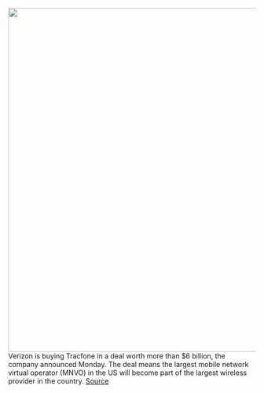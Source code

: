 <img src='https://cdn.vox-cdn.com/thumbor/y7IraSpe2ZKcxsE5YzwBxaf4wag=/0x0:2040x1360/1200x800/filters:focal(857x517:1183x843)/cdn.vox-cdn.com/uploads/chorus_image/image/67402454/acastro_200109_1777_verizon_0003.0.0.jpg' width='700px' /><br/>
Verizon is buying Tracfone in a deal worth more than $6 billion, the company announced Monday. The deal means the largest mobile network virtual operator (MNVO) in the US will become part of the largest wireless provider in the country.
<a href='https://www.theverge.com/2020/9/14/21435980/verizon-tracfone-acquisition-prepaid-phones-budget'> Source <a/>